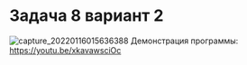 # Задача 8 вариант 2
![capture_20220116015636388](https://user-images.githubusercontent.com/90615128/149640225-76ff3e3a-5408-45ab-bc4f-ef8f9e9b501e.jpeg)
Демонстрация программы: https://youtu.be/xkavawsciOc
